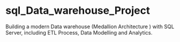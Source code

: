 # sql_Data_warehouse_Project
Building a modern Data warehouse (Medallion Architecture ) with SQL Server, including ETL Process, Data Modelling and Analytics.
